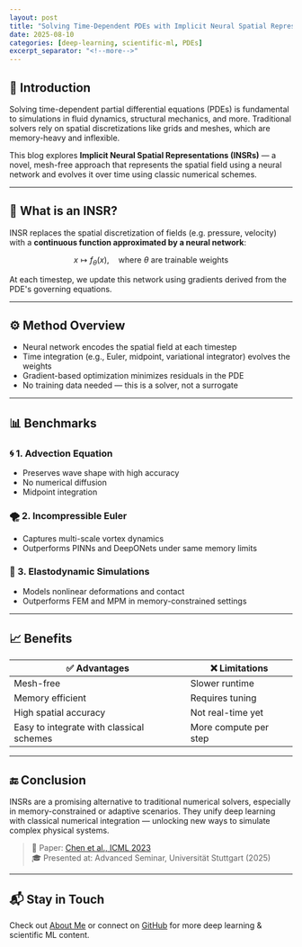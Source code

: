 ```yaml
---
layout: post
title: "Solving Time-Dependent PDEs with Implicit Neural Spatial Representations"
date: 2025-08-10
categories: [deep-learning, scientific-ml, PDEs]
excerpt_separator: "<!--more-->"
---
```


## 🧩 Introduction

Solving time-dependent partial differential equations (PDEs) is fundamental to simulations in fluid dynamics, structural mechanics, and more. Traditional solvers rely on spatial discretizations like grids and meshes, which are memory-heavy and inflexible.

This blog explores **Implicit Neural Spatial Representations (INSRs)** — a novel, mesh-free approach that represents the spatial field using a neural network and evolves it over time using classic numerical schemes.

---

## 🌌 What is an INSR?

INSR replaces the spatial discretization of fields (e.g. pressure, velocity) with a **continuous function approximated by a neural network**:

$$
x \mapsto f_\theta(x), \quad \text{where } \theta \text{ are trainable weights}
$$

At each timestep, we update this network using gradients derived from the PDE's governing equations.

---

## ⚙️ Method Overview

- Neural network encodes the spatial field at each timestep
- Time integration (e.g., Euler, midpoint, variational integrator) evolves the weights
- Gradient-based optimization minimizes residuals in the PDE
- No training data needed — this is a solver, not a surrogate

---

## 📊 Benchmarks

### 🌀 1. Advection Equation
- Preserves wave shape with high accuracy
- No numerical diffusion
- Midpoint integration

### 🌪️ 2. Incompressible Euler
- Captures multi-scale vortex dynamics
- Outperforms PINNs and DeepONets under same memory limits

### 🧱 3. Elastodynamic Simulations
- Models nonlinear deformations and contact
- Outperforms FEM and MPM in memory-constrained settings

---

## 📈 Benefits

| ✅ Advantages | ❌ Limitations |
|--------------|----------------|
| Mesh-free | Slower runtime |
| Memory efficient | Requires tuning |
| High spatial accuracy | Not real-time yet |
| Easy to integrate with classical schemes | More compute per step |

---

## 🔚 Conclusion

INSRs are a promising alternative to traditional numerical solvers, especially in memory-constrained or adaptive scenarios. They unify deep learning with classical numerical integration — unlocking new ways to simulate complex physical systems.

> 📌 Paper: [Chen et al., ICML 2023](https://arxiv.org/abs/2210.00124)  
> 🎓 Presented at: Advanced Seminar, Universität Stuttgart (2025)

---

## 📬 Stay in Touch

Check out [About Me](/about/) or connect on [GitHub](https://github.com/aveen28) for more deep learning & scientific ML content.

